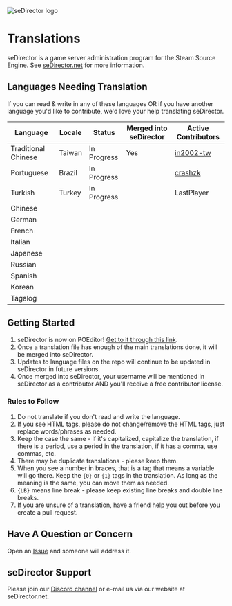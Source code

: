 ![seDirector logo](https://sedirector.net/assets/images/logo.jpg)

# Translations

seDirector is a game server administration program for the Steam Source Engine. See [seDirector.net](https://sedirector.net) for more information.

## Languages Needing Translation

If you can read & write in any of these languages OR if you have another language you'd like to contribute, we'd love your help translating seDirector.

|Language|Locale|Status|Merged into seDirector|Active Contributors|
|--|--|--|--|--|
|Traditional Chinese|Taiwan|In Progress|Yes|[in2002-tw](https://github.com/in2002-tw)|
|Portuguese|Brazil|In Progress||[crashzk](https://github.com/crashzk)|
|Turkish|Turkey|In Progress||LastPlayer|
|Chinese|||
|German|||
|French|||
|Italian|||
|Japanese|||
|Russian|||
|Spanish|||
|Korean|||
|Tagalog|||

## Getting Started

1.  seDirector is now on POEditor! [Get to it through this link](https://poeditor.com/join/project?hash=FfzMM1XQaU).
2.  Once a translation file has enough of the main translations done, it will be merged into seDirector.
3.  Updates to language files on the repo will continue to be updated in seDirector in future versions.
4.  Once merged into seDirector, your username will be mentioned in seDirector as a contributor AND you'll receive a free contributor license.

### Rules to Follow

1.  Do not translate if you don't read and write the language.
2.  If you see HTML tags, please do not change/remove the HTML tags, just replace words/phrases as needed.
3.  Keep the case the same - if it's capitalized, capitalize the translation, if there is a period, use a period in the translation, if it has a comma, use commas, etc.
4.  There may be duplicate translations - please keep them.
5.  When you see a number in braces, that is a tag that means a variable will go there. Keep the `{0}` or `{1}` tags in the translation. As long as the meaning is the same, you can move them as needed.
6.  `{LB}` means line break - please keep existing line breaks and double line breaks.
7.  If you are unsure of a translation, have a friend help you out before you create a pull request.

## Have A Question or Concern

Open an [Issue](https://github.com/seDirector/Translations/issues) and someone will address it.

## seDirector Support

Please join our [Discord channel](https://sedirector.net/discord) or e-mail us via our website at seDirector.net.